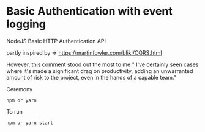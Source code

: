 # Basic Authentication with event logging

NodeJS Basic HTTP Authentication API

partly inspired by => https://martinfowler.com/bliki/CQRS.html

However, this comment stood out the most to me 
" I've certainly seen cases where it's made a significant drag on productivity, adding an unwarranted amount of risk to the project, even in the hands of a capable team."

Ceremony

```npm or yarn```

To run

```npm or yarn start```
